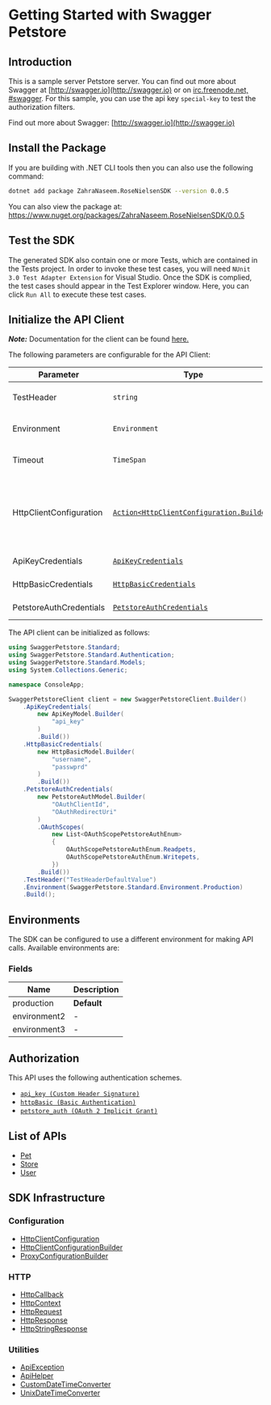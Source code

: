 
# Getting Started with Swagger Petstore

## Introduction

This is a sample server Petstore server.  You can find out more about Swagger at [http://swagger.io](http://swagger.io) or on [irc.freenode.net, #swagger](http://swagger.io/irc/).  For this sample, you can use the api key `special-key` to test the authorization filters.

Find out more about Swagger: [http://swagger.io](http://swagger.io)

## Install the Package

If you are building with .NET CLI tools then you can also use the following command:

```bash
dotnet add package ZahraNaseem.RoseNielsenSDK --version 0.0.5
```

You can also view the package at:
https://www.nuget.org/packages/ZahraNaseem.RoseNielsenSDK/0.0.5

## Test the SDK

The generated SDK also contain one or more Tests, which are contained in the Tests project. In order to invoke these test cases, you will need `NUnit 3.0 Test Adapter Extension` for Visual Studio. Once the SDK is complied, the test cases should appear in the Test Explorer window. Here, you can click `Run All` to execute these test cases.

## Initialize the API Client

**_Note:_** Documentation for the client can be found [here.](https://www.github.com/ZahraN444/rose-nielsen-dotnet-sdk/tree/0.0.5/doc/client.md)

The following parameters are configurable for the API Client:

| Parameter | Type | Description |
|  --- | --- | --- |
| TestHeader | `string` | This is a test header<br>*Default*: `"TestHeaderDefaultValue"` |
| Environment | `Environment` | The API environment. <br> **Default: `Environment.Production`** |
| Timeout | `TimeSpan` | Http client timeout.<br>*Default*: `TimeSpan.FromSeconds(100)` |
| HttpClientConfiguration | [`Action<HttpClientConfiguration.Builder>`](https://www.github.com/ZahraN444/rose-nielsen-dotnet-sdk/tree/0.0.5/doc/http-client-configuration-builder.md) | Action delegate that configures the HTTP client by using the HttpClientConfiguration.Builder for customizing API call settings.<br>*Default*: `new HttpClient()` |
| ApiKeyCredentials | [`ApiKeyCredentials`](https://www.github.com/ZahraN444/rose-nielsen-dotnet-sdk/tree/0.0.5/doc/auth/custom-header-signature.md) | The Credentials Setter for Custom Header Signature |
| HttpBasicCredentials | [`HttpBasicCredentials`](https://www.github.com/ZahraN444/rose-nielsen-dotnet-sdk/tree/0.0.5/doc/auth/basic-authentication.md) | The Credentials Setter for Basic Authentication |
| PetstoreAuthCredentials | [`PetstoreAuthCredentials`](https://www.github.com/ZahraN444/rose-nielsen-dotnet-sdk/tree/0.0.5/doc/auth/oauth-2-implicit-grant.md) | The Credentials Setter for OAuth 2 Implicit Grant |

The API client can be initialized as follows:

```csharp
using SwaggerPetstore.Standard;
using SwaggerPetstore.Standard.Authentication;
using SwaggerPetstore.Standard.Models;
using System.Collections.Generic;

namespace ConsoleApp;

SwaggerPetstoreClient client = new SwaggerPetstoreClient.Builder()
    .ApiKeyCredentials(
        new ApiKeyModel.Builder(
            "api_key"
        )
        .Build())
    .HttpBasicCredentials(
        new HttpBasicModel.Builder(
            "username",
            "passwprd"
        )
        .Build())
    .PetstoreAuthCredentials(
        new PetstoreAuthModel.Builder(
            "OAuthClientId",
            "OAuthRedirectUri"
        )
        .OAuthScopes(
            new List<OAuthScopePetstoreAuthEnum>
            {
                OAuthScopePetstoreAuthEnum.Readpets,
                OAuthScopePetstoreAuthEnum.Writepets,
            })
        .Build())
    .TestHeader("TestHeaderDefaultValue")
    .Environment(SwaggerPetstore.Standard.Environment.Production)
    .Build();
```

## Environments

The SDK can be configured to use a different environment for making API calls. Available environments are:

### Fields

| Name | Description |
|  --- | --- |
| production | **Default** |
| environment2 | - |
| environment3 | - |

## Authorization

This API uses the following authentication schemes.

* [`api_key (Custom Header Signature)`](https://www.github.com/ZahraN444/rose-nielsen-dotnet-sdk/tree/0.0.5/doc/auth/custom-header-signature.md)
* [`httpBasic (Basic Authentication)`](https://www.github.com/ZahraN444/rose-nielsen-dotnet-sdk/tree/0.0.5/doc/auth/basic-authentication.md)
* [`petstore_auth (OAuth 2 Implicit Grant)`](https://www.github.com/ZahraN444/rose-nielsen-dotnet-sdk/tree/0.0.5/doc/auth/oauth-2-implicit-grant.md)

## List of APIs

* [Pet](https://www.github.com/ZahraN444/rose-nielsen-dotnet-sdk/tree/0.0.5/doc/controllers/pet.md)
* [Store](https://www.github.com/ZahraN444/rose-nielsen-dotnet-sdk/tree/0.0.5/doc/controllers/store.md)
* [User](https://www.github.com/ZahraN444/rose-nielsen-dotnet-sdk/tree/0.0.5/doc/controllers/user.md)

## SDK Infrastructure

### Configuration

* [HttpClientConfiguration](https://www.github.com/ZahraN444/rose-nielsen-dotnet-sdk/tree/0.0.5/doc/http-client-configuration.md)
* [HttpClientConfigurationBuilder](https://www.github.com/ZahraN444/rose-nielsen-dotnet-sdk/tree/0.0.5/doc/http-client-configuration-builder.md)
* [ProxyConfigurationBuilder](https://www.github.com/ZahraN444/rose-nielsen-dotnet-sdk/tree/0.0.5/doc/proxy-configuration-builder.md)

### HTTP

* [HttpCallback](https://www.github.com/ZahraN444/rose-nielsen-dotnet-sdk/tree/0.0.5/doc/http-callback.md)
* [HttpContext](https://www.github.com/ZahraN444/rose-nielsen-dotnet-sdk/tree/0.0.5/doc/http-context.md)
* [HttpRequest](https://www.github.com/ZahraN444/rose-nielsen-dotnet-sdk/tree/0.0.5/doc/http-request.md)
* [HttpResponse](https://www.github.com/ZahraN444/rose-nielsen-dotnet-sdk/tree/0.0.5/doc/http-response.md)
* [HttpStringResponse](https://www.github.com/ZahraN444/rose-nielsen-dotnet-sdk/tree/0.0.5/doc/http-string-response.md)

### Utilities

* [ApiException](https://www.github.com/ZahraN444/rose-nielsen-dotnet-sdk/tree/0.0.5/doc/api-exception.md)
* [ApiHelper](https://www.github.com/ZahraN444/rose-nielsen-dotnet-sdk/tree/0.0.5/doc/api-helper.md)
* [CustomDateTimeConverter](https://www.github.com/ZahraN444/rose-nielsen-dotnet-sdk/tree/0.0.5/doc/custom-date-time-converter.md)
* [UnixDateTimeConverter](https://www.github.com/ZahraN444/rose-nielsen-dotnet-sdk/tree/0.0.5/doc/unix-date-time-converter.md)


